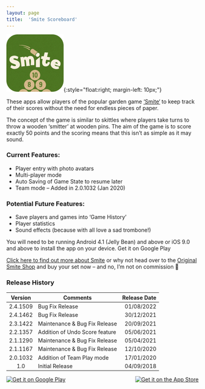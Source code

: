 ```yaml
---
layout: page
title:  'Smite Scoreboard'
---
```

![smite scoreboard app icon](/assets/images/smite_scoreboard_app_icon.png){:style="float:right; margin-left: 10px;"}

These apps allow players of the popular garden game <a href='http://www.originalsmite.com/' target='_blank'>‘Smite‘</a> to keep track of their scores without the need for endless pieces of paper.

The concept of the game is similar to skittles where players take turns to throw a wooden ‘smitter’ at wooden pins. The aim of the game is to score exactly 50 points and the scoring means that this isn’t as simple as it may sound.

### Current Features:

- Player entry with photo avatars
- Multi-player mode
- Auto Saving of Game State to resume later
- Team mode – Added in 2.0.1032 (Jan 2020)

### Potential Future Features:

- Save players and games into ‘Game History’
- Player statistics
- Sound effects (because with all love a sad trombone!)

You will need to be running Android 4.1 (Jelly Bean) and above or iOS 9.0 and above to install the app on your device.
Get it on Google Play	

<a href='http://www.originalsmite.com/' target='_blank'>Click here to find out more about Smite</a> or why not head over to the <a href='https://smite.bigcartel.com/' target='_blank'>Original Smite Shop</a> and buy your set now – and no, I’m not on commission 🙂

### Release History

|Version|Comments|Release Date|
|:-----:|--------|-----------:|
|2.4.1509|Bug Fix Release|01/08/2022|
|2.4.1462|Bug Fix Release|30/12/2021|
|2.3.1422|Maintenance & Bug Fix Release|20/09/2021|
|2.2.1357|Addition of Undo Score feature|05/06/2021|
|2.1.1290|Maintenance & Bug Fix Release|05/04/2021|
|2.1.1167|Maintenance & Bug Fix Release|12/10/2020|
|2.0.1032|Addition of Team Play mode|17/01/2020|
|1.0|Initial Release|04/09/2018|

<a href="http://play.google.com/store/apps/details?id=com.onthefencedevelopment.smitescoreboard" target="_blank" style="float: left;">
    <img alt="Get it on Google Play" style="height: 100px" src="{{ '/assets/images/get-it-on-google-play.png' | relative_url }}"/>
</a>

<a href="https://itunes.apple.com/us/app/smite-scoreboard/id1433469346?mt=8" target="_blank" style="float: right;">
    <img alt="Get it on the App Store" style="height: 100px" src="{{ '/assets/images/get-it-on-app-store.svg' | relative_url }}"/>
</a>

<div style="clear: both;"></div>